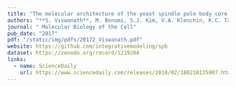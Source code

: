 ```yaml
---
title: "The molecular architecture of the yeast spindle pole body core determined by Bayesian integrative modeling."
authors: "**S. Viswanath**, M. Bonomi, S.J. Kim, V.A. Klenchin, K.C. Taylor, K.C. Yabut, N.T. Umbreit, H.A. Van Epps, J. Meehl, M.H. Jones, D. Russel, J.A. Velazquez-Muriel, M. Winey, I. Rayment, T.N. Davis, A. Sali, E.G. Muller"
journal: " Molecular Biology of the Cell"
pub_date: "2017"
pdf: "/static/img/pdfs/20172_Viswanath.pdf" 
website: https://github.com/integrativemodeling/spb
dataset: https://zenodo.org/record/1219204
links:
  - name: ScienceDaily
    url: https://www.sciencedaily.com/releases/2018/02/180218135907.htm
---
```

